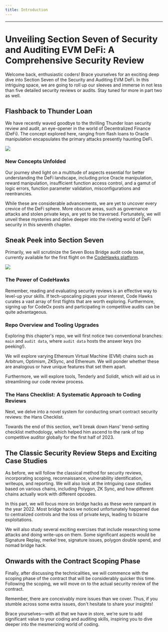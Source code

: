 ```yaml
---
title: Introduction
---
```




---

# Unveiling Section Seven of Security and Auditing EVM DeFi: A Comprehensive Security Review

Welcome back, enthusiastic coders! Brace yourselves for an exciting deep dive into Section Seven of the Security and Auditing EVM DeFi. In this intriguing space, we are going to roll up our sleeves and immerse in not less than five detailed security reviews or audits. Stay tuned for more in part two as well.

## Flashback to Thunder Loan

We have recently waved goodbye to the thrilling Thunder loan security review and audit, an eye-opener in the world of Decentralized Finance (DeFi). The concept explored here, ranging from flash loans to Oracle manipulation encapsulates the primary attacks presently haunting DeFi.

![](https://cdn.videotap.com/j6Dr40RzmumPq9jhPJY3-36.13.png)

### New Concepts Unfolded

Our journey shed light on a multitude of aspects essential for better understanding the DeFi landscape, including price Oracle manipulation, reward manipulation, insufficient function access control, and a gamut of logic errors, function parameter validation, misconfigurations and reentrancies.

While these are considerable advancements, we are yet to uncover every crevice of the DeFi sphere. More obscure areas, such as governance attacks and stolen private keys, are yet to be traversed. Fortunately, we will unveil these mysteries and delve deeper into the riveting world of DeFi security in this seventh chapter.

## Sneak Peek into Section Seven

Primarily, we will scrutinize the Seven Boss Bridge audit code base, currently available for the first flight on the [CodeHawks platform](https://www.codehawks.com).

![](https://cdn.videotap.com/LLXHIyWzga7BHJru6Wjv-90.31.png)

### The Power of CodeHawks

Remember, reading and evaluating security reviews is an effective way to level-up your skills. If tech-upscaling piques your interest, Code Hawks curates a vast array of first flights that are worth exploring. Furthermore, signing up for CodeOx posts and participating in competitive audits can be quite advantageous.

### Repo Overview and Tooling Upgrades

Exploring this chapter's repo, we will first notice two conventional branches: `main` and `audit data`, where `audit data` hosts the answer keys (no peeking!).

We will explore varying Ethereum Virtual Machine (EVM) chains such as Arbitrum, Optimism, ZKSync, and Ethereum. We will ponder whether these are analogous or have unique features that set them apart.

Furthermore, we will explore tools, Tenderly and Solidit, which will aid us in streamlining our code review process.

### The Hans Checklist: A Systematic Approach to Coding Reviews

Next, we delve into a novel system for conducting smart contract security reviews: the Hans Checklist.

Towards the end of this section, we'll break down Hans' trend-setting checklist methodology, which helped him ascend to the rank of top competitive auditor globally for the first half of 2023.

## The Classic Security Review Steps and Exciting Case Studies

As before, we will follow the classical method for security reviews, incorporating scoping, reconnaissance, vulnerability identification, writeups, and reporting. We will also look at the intriguing case studies based on various chains, including Polygon, ZK Sync, and how different chains actually work with different opcodes.

In this part, we will focus more on bridge hacks as these were rampant in the year 2022. Most bridge hacks we noticed unfortunately happened due to centralized controls and the loss of private keys, leading to bizarre exploitations.

We will also study several exciting exercises that include researching some attacks and doing write-ups on them. Some significant aspects would be Signature Replay, merkel tree, signature issues, polygon double spend, and nomad bridge hack.

## Onwards with the Contract Scoping Phase

Finally, after discussing the technicalities, we will commence with the scoping phase of the contract that will be considerably quicker this time. Following the scoping, we will move on to the actual security review of the contract.

Remember, there are conceivably more issues than we cover. Thus, if you stumble across some extra issues, don't hesitate to share your insights!

Brace yourselves—with all that we have in store, we're sure to add significant value to your coding and auditing skills, inspiring you to dive deeper into the mesmerizing world of coding.

